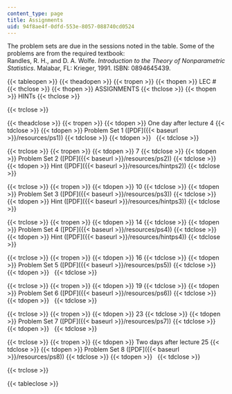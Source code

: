 ```yaml
---
content_type: page
title: Assignments
uid: 94f8ae4f-0dfd-553e-8057-088740cd0524
---
```


The problem sets are due in the sessions noted in the table. Some of the problems are from the required textbook:  
Randles, R. H., and D. A. Wolfe. _Introduction to the Theory of Nonparametric Statistics_. Malabar, FL: Krieger, 1991. ISBN: 0894645439.

{{< tableopen >}}
{{< theadopen >}}
{{< tropen >}}
{{< thopen >}}
LEC #
{{< thclose >}}
{{< thopen >}}
ASSIGNMENTS
{{< thclose >}}
{{< thopen >}}
HINTs
{{< thclose >}}

{{< trclose >}}

{{< theadclose >}}
{{< tropen >}}
{{< tdopen >}}
One day after lecture 4
{{< tdclose >}}
{{< tdopen >}}
Problem Set 1 ([PDF]({{< baseurl >}}/resources/ps1))
{{< tdclose >}}
{{< tdopen >}}
 
{{< tdclose >}}

{{< trclose >}}
{{< tropen >}}
{{< tdopen >}}
7
{{< tdclose >}}
{{< tdopen >}}
Problem Set 2 ([PDF]({{< baseurl >}}/resources/ps2))
{{< tdclose >}}
{{< tdopen >}}
Hint ([PDF]({{< baseurl >}}/resources/hintps2))
{{< tdclose >}}

{{< trclose >}}
{{< tropen >}}
{{< tdopen >}}
10
{{< tdclose >}}
{{< tdopen >}}
Problem Set 3 ([PDF]({{< baseurl >}}/resources/ps3))
{{< tdclose >}}
{{< tdopen >}}
Hint ([PDF]({{< baseurl >}}/resources/hintps3))
{{< tdclose >}}

{{< trclose >}}
{{< tropen >}}
{{< tdopen >}}
14
{{< tdclose >}}
{{< tdopen >}}
Problem Set 4 ([PDF]({{< baseurl >}}/resources/ps4))
{{< tdclose >}}
{{< tdopen >}}
Hint ([PDF]({{< baseurl >}}/resources/hintps4))
{{< tdclose >}}

{{< trclose >}}
{{< tropen >}}
{{< tdopen >}}
16
{{< tdclose >}}
{{< tdopen >}}
Problem Set 5 ([PDF]({{< baseurl >}}/resources/ps5))
{{< tdclose >}}
{{< tdopen >}}
 
{{< tdclose >}}

{{< trclose >}}
{{< tropen >}}
{{< tdopen >}}
19
{{< tdclose >}}
{{< tdopen >}}
Problem Set 6 ([PDF]({{< baseurl >}}/resources/ps6))
{{< tdclose >}}
{{< tdopen >}}
 
{{< tdclose >}}

{{< trclose >}}
{{< tropen >}}
{{< tdopen >}}
23
{{< tdclose >}}
{{< tdopen >}}
Problem Set 7 ([PDF]({{< baseurl >}}/resources/ps7))
{{< tdclose >}}
{{< tdopen >}}
 
{{< tdclose >}}

{{< trclose >}}
{{< tropen >}}
{{< tdopen >}}
Two days after lecture 25
{{< tdclose >}}
{{< tdopen >}}
Problem Set 8 ([PDF]({{< baseurl >}}/resources/ps8))
{{< tdclose >}}
{{< tdopen >}}
 
{{< tdclose >}}

{{< trclose >}}

{{< tableclose >}}